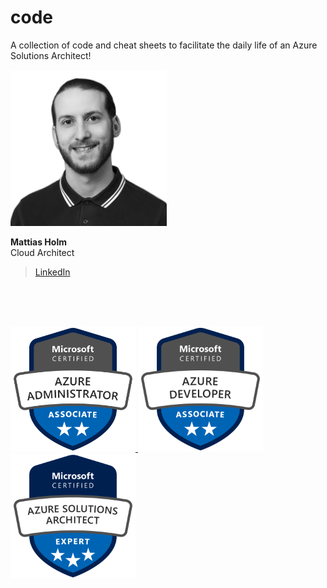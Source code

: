 # code
A collection of code and cheat sheets to facilitate the daily life of an Azure Solutions Architect!

<img src="./img/mattiasholm.png" alt="Mattias Holm" width="250"/>

**Mattias Holm**\
Cloud Architect
>[LinkedIn](https://linkedin.com/in/holmmattias)

<br><br><br>

<a href="https://www.credly.com/badges/16f784ad-9f4e-41f9-a12a-c560b076d016/public_url"><img alt="Microsoft Certified: Azure Administrator Associate" src="./img/microsoft-certified-azure-administrator-associate.png" width="200">
<a href="https://www.credly.com/badges/20dca545-7548-4cb6-a2c3-dc56b2c00b78/public_url"><img alt="Microsoft Certified: Azure Developer Associate" src="./img/microsoft-certified-azure-developer-associate.png" width="200">
<a href="https://www.credly.com/badges/8d8b88dd-82a8-48b1-9f64-f4bdbf67ba25/public_url"><img alt="Microsoft Certified: Azure Solutions Architect Expert" src="./img/microsoft-certified-azure-solutions-architect-expert.png" width="200">
